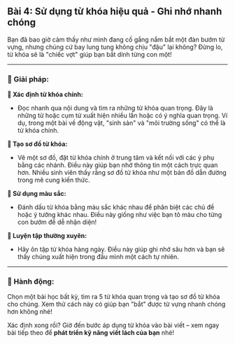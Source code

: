 ## Bài 4: Sử dụng từ khóa hiệu quả - Ghi nhớ nhanh chóng

Bạn đã bao giờ cảm thấy như mình đang cố gắng nắm bắt một đàn bướm từ vựng, nhưng chúng cứ bay lung tung không chịu "đậu" lại không? Đừng lo, từ khóa sẽ là "chiếc vợt" giúp bạn bắt dính từng con một!

---

### 📌 Giải pháp:

**🔹 Xác định từ khóa chính:**
- Đọc nhanh qua nội dung và tìm ra những từ khóa quan trọng. Đây là những từ hoặc cụm từ xuất hiện nhiều lần hoặc có ý nghĩa quan trọng. Ví dụ, trong một bài về động vật, "sinh sản" và "môi trường sống" có thể là từ khóa chính.

**🔹 Tạo sơ đồ từ khóa:**
- Vẽ một sơ đồ, đặt từ khóa chính ở trung tâm và kết nối với các ý phụ bằng các nhánh. Điều này giúp bạn nhớ thông tin một cách trực quan hơn. Nhiều sinh viên thấy rằng sơ đồ từ khóa như một bản đồ dẫn đường trong mê cung kiến thức.

**🔹 Sử dụng màu sắc:**
- Đánh dấu từ khóa bằng màu sắc khác nhau để phân biệt các chủ đề hoặc ý tưởng khác nhau. Điều này giống như việc bạn tô màu cho từng con bướm để dễ nhận diện!

**🔹 Luyện tập thường xuyên:**
- Hãy ôn tập từ khóa hàng ngày. Điều này giúp ghi nhớ sâu hơn và bạn sẽ thấy chúng xuất hiện trong đầu mình một cách tự nhiên.

---

### 🚀 Hành động:

Chọn một bài học bất kỳ, tìm ra 5 từ khóa quan trọng và tạo sơ đồ từ khóa cho chúng. Xem thử cách này có giúp bạn "bắt" được từ vựng nhanh chóng hơn không nhé!

Xác định xong rồi? Giờ đến bước áp dụng từ khóa vào bài viết – xem ngay bài tiếp theo để **phát triển kỹ năng viết lách của bạn** nhé!